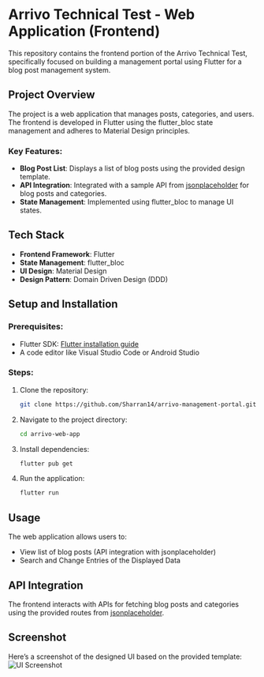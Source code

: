 # Arrivo Technical Test - Web Application (Frontend)

This repository contains the frontend portion of the Arrivo Technical Test, specifically focused on building a management portal using Flutter for a blog post management system.

## Project Overview

The project is a web application that manages posts, categories, and users. The frontend is developed in Flutter using the flutter_bloc state management and adheres to Material Design principles.

### Key Features:
- **Blog Post List**: Displays a list of blog posts using the provided design template.
- **API Integration**: Integrated with a sample API from [jsonplaceholder](https://jsonplaceholder.typicode.com/) for blog posts and categories.
- **State Management**: Implemented using flutter_bloc to manage UI states.

## Tech Stack

- **Frontend Framework**: Flutter
- **State Management**: flutter_bloc
- **UI Design**: Material Design
- **Design Pattern**: Domain Driven Design (DDD)

## Setup and Installation

### Prerequisites:
- Flutter SDK: [Flutter installation guide](https://flutter.dev/docs/get-started/install)
- A code editor like Visual Studio Code or Android Studio

### Steps:
1. Clone the repository:
   ```bash
   git clone https://github.com/Sharran14/arrivo-management-portal.git
2. Navigate to the project directory:
   ```bash
   cd arrivo-web-app
3. Install dependencies:
   ```bash
   flutter pub get
4. Run the application:
   ```bash
   flutter run

## Usage

The web application allows users to:
- View list of blog posts (API integration with jsonplaceholder)
- Search and Change Entries of the Displayed Data

## API Integration

The frontend interacts with APIs for fetching blog posts and categories using the provided routes from [jsonplaceholder](https://jsonplaceholder.typicode.com/).

## Screenshot

Here’s a screenshot of the designed UI based on the provided template:
![UI Screenshot](screenshots/screenshot.png)
